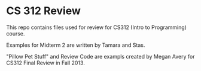 CS 312 Review
===============

This repo contains files used for review for CS312 (Intro to Programming) course.

Examples for Midterm 2 are written by Tamara and Stas. 

"Pillow Pet Stuff" and Review Code are exampls created by Megan Avery for CS312 Final Review in Fall 2013. 
